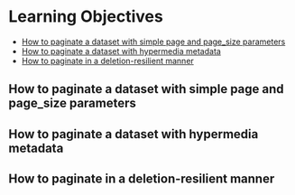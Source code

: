 # Learning Objectives

- [How to paginate a dataset with simple page and page_size parameters](#Howto-paginat-ea-dataset-with-simple-page-and-page_size-parameters)
- [How to paginate a dataset with hypermedia metadata](#How-to-paginate-a-dataset-with-hypermedia-metadata)
- [How to paginate in a deletion-resilient manner](#How-to-paginate-in-a-deletion-resilient-manner)


## How to paginate a dataset with simple page and page_size parameters
## How to paginate a dataset with hypermedia metadata
## How to paginate in a deletion-resilient manner